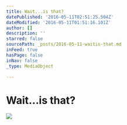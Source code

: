 ```yaml
---
title: Wait...is that?
datePublished: '2016-05-11T02:51:25.504Z'
dateModified: '2016-05-11T01:51:16.101Z'
author: []
description: ''
starred: false
sourcePath: _posts/2016-05-11-waitis-that.md
inFeed: true
hasPage: false
inNav: false
_type: MediaObject

---
```

# Wait...is that?
![](https://the-grid-user-content.s3-us-west-2.amazonaws.com/11223489-634a-44a9-8357-32d0b18d4590.jpg)